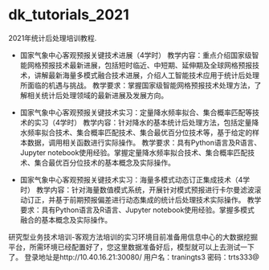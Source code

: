 # dk_tutorials_2021
2021年统计后处理培训教程.

* 国家气象中心客观预报关键技术进展（4学时）
教学内容：重点介绍国家级智能网格预报技术最新进展，包括短时临近、中短期、延伸期及全球网格预报技术，讲解最新海量多模式融合技术进展，介绍人工智能技术应用于统计后处理所面临的机遇与挑战。
教学要求：掌握国家级智能网格预报技术处理方法，了解相关统计后处理领域的最新进展及发展方向。

* 国家气象中心客观预报关键技术实习：定量降水频率拟合、集合概率匹配等技术的实习（4学时）
教学内容：针对降水的基本统计后处理方法，包括定量降水频率拟合技术、集合概率匹配技术、集合最优百分位技术等，基于给定的样本数据，调用相关函数进行实际操作。
教学要求：具有Python语言及R语言、Jupyter notebook使用经验。掌握定量降水频率拟合技术、集合概率匹配技术、集合最优百分位技术的基本概念及实际操作。

* 国家气象中心客观预报关键技术实习：海量多模式动态订正集成技术（4学时）
教学内容：针对海量数值模式系统，开展针对模式预报进行卡尔曼滤波滚动订正，并基于前期预报偏差进行动态集成的统计后处理技术实际操作。
教学要求：具有Python语言及R语言、Jupyter notebook使用经验。掌握多模式融合的基本概念及实际操作。


研究型业务技术培训-客观方法培训的实习环境目前准备用信息中心的大数据挖掘平台，所需环境已经配置好了，您这里数据准备好后，模型就可以上去测试一下了。
登录地址是http://10.40.16.21:30080/ 
用户名：traningts3 
密码：trts333@


